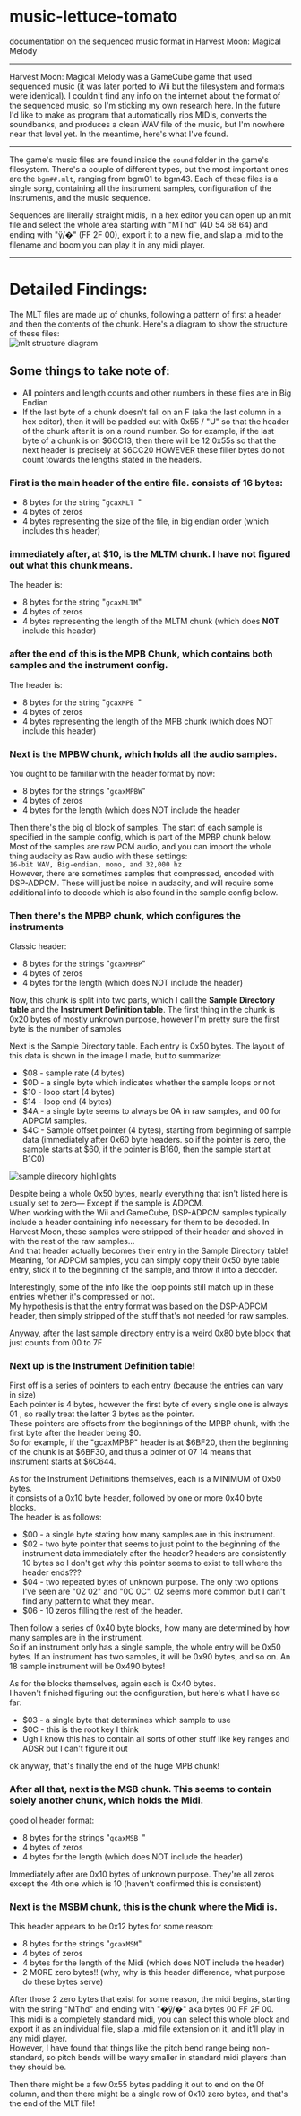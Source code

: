 # music-lettuce-tomato
documentation on the sequenced music format in Harvest Moon: Magical Melody

---

Harvest Moon: Magical Melody was a GameCube game that used sequenced music (it was later ported to Wii but the filesystem and formats were identical). I couldn't find any info on the internet about the format of the sequenced music, so I'm sticking my own research here. In the future I'd like to make as program that automatically rips MIDIs, converts the soundbanks, and produces a clean WAV file of the music, but I'm nowhere near that level yet. In the meantime, here's what I've found.

---

The game's music files are found inside the `sound` folder in the game's filesystem. There's a couple of different types, but the most important ones are the `bgm##.mlt`, ranging from bgm01 to bgm43. Each of these files is a single song, containing all the instrument samples, configuration of the instruments, and the music sequence.

Sequences are literally straight midis, in a hex editor you can open up an mlt file and select the whole area starting with "MThd" (4D 54 68 64) and ending with "ÿ/�" (FF 2F 00), export it to a new file, and slap a .mid to the filename and boom you can play it in any midi player.

---
# Detailed Findings:
The MLT files are made up of chunks, following a pattern of first a header and then the contents of the chunk. Here's a diagram to show the structure of these files: <br/>
![mlt structure diagram](https://github.com/BossCrafty/music-lettuce-tomato/blob/main/images/mlt%20structure%20diagram.png)



## Some things to take note of:
-	All pointers and length counts and other numbers in these files are in Big Endian
-	If the last byte of a chunk doesn't fall on an F (aka the last column in a hex editor), then it will be padded out with 0x55 / "U" so that the header of the chunk after it is on a round number.
	So for example, if the last byte of a chunk is on $6CC13, then there will be 12 0x55s so that the next header is precisely at $6CC20
	HOWEVER these filler bytes do not count towards the lengths stated in the headers.


### First is the main header of the entire file. consists of 16 bytes:
- 8 bytes for the string "`gcaxMLT `"
- 4 bytes of zeros
- 4 bytes representing the size of the file, in big endian order (which includes this header)


### immediately after, at $10, is the MLTM chunk. I have not figured out what this chunk means.
The header is:
- 8 bytes for the string "`gcaxMLTM`"
- 4 bytes of zeros
- 4 bytes representing the length of the MLTM chunk (which does **NOT** include this header)

### after the end of this is the MPB Chunk, which contains both samples and the instrument config.
The header is:
- 8 bytes for the string "`gcaxMPB `"
- 4 bytes of zeros
- 4 bytes representing the length of the MPB chunk (which does NOT include this header) 

### Next is the MPBW chunk, which holds all the audio samples.
You ought to be familiar with the header format by now:
- 8 bytes for the strings "`gcaxMPBW`"
- 4 bytes of zeros
- 4 bytes for the length (which does NOT include the header

Then there's the big ol block of samples. The start of each sample is specified in the sample config, which is part of the MPBP chunk below. <br/>
Most of the samples are raw	PCM audio, and you can import the whole thing audacity as Raw audio with these settings: <br/>
  `16-bit WAV, Big-endian, mono, and 32,000 hz` <br/>
However, there are sometimes samples that compressed, encoded with DSP-ADPCM. These will just be noise in audacity, and will require some additional info to decode which is also found in the sample config below. <br/>


### Then there's the MPBP chunk, which configures the instruments
Classic header:
- 8 bytes for the strings "`gcaxMPBP`"
- 4 bytes of zeros
- 4 bytes for the length (which does NOT include the header)
	
Now, this chunk is split into two parts, which I call the **Sample Directory table** and the **Instrument Definition table**.
The first thing in the chunk is 0x20 bytes of mostly unknown purpose, however I'm pretty sure the first byte is the number of samples

Next is the Sample Directory table. Each entry is 0x50 bytes.
The layout of this data is shown in the image I made, but to summarize:
- $08 - sample rate (4 bytes)
- $0D - a single byte which indicates whether the sample loops or not
- $10 - loop start (4 bytes)
- $14 - loop end (4 bytes)
- $4A - a single byte seems to always be 0A in raw samples, and 00 for ADPCM samples.
- $4C - Sample offset pointer (4 bytes), starting from beginning of sample data (immediately after 0x60 byte headers. so if the pointer is zero, the sample starts at $60, if the pointer is B160, then the sample start at B1C0)

![sample direcory highlights](https://github.com/BossCrafty/music-lettuce-tomato/blob/main/images/samples%20directory%20annotated.png)

Despite being a whole 0x50 bytes, nearly everything that isn't listed here is usually set to zero— Except if the sample is ADPCM. <br/>
When working with the Wii and GameCube, DSP-ADPCM samples typically include a header containing info necessary for them to be decoded. In Harvest Moon, these samples were stripped of their header and shoved in with the rest of the raw samples... <br/>
And that header actually becomes their entry in the Sample Directory table! Meaning, for ADPCM samples, you can simply copy their 0x50 byte table entry, stick it to the beginning of the sample, and throw it into a decoder.

Interestingly, some of the info like the loop points still match up in these entries whether it's compressed or not. <br/>
My hypothesis is that the entry format was based on the DSP-ADPCM header, then simply stripped of the stuff that's not needed for raw samples. <br/>

Anyway, after the last sample directory entry is a weird 0x80 byte block that just counts from 00 to 7F

### Next up is the Instrument Definition table! <br/>
First off is a series of pointers to each entry (because the entries can vary in size) <br/>
Each pointer is 4 bytes, however the first byte of every single one is always 01 , so really treat the latter 3 bytes as the pointer. <br/>
These pointers are offsets from the beginnings of the MPBP chunk, with the first byte after the header being $0. <br/>
So for example, if the "gcaxMPBP" header is at $6BF20, then the beginning of the chunk is at $6BF30, and thus a pointer of 07 14 means that instrument starts at $6C644. <br/>

As for the Instrument Definitions themselves, each is a MINIMUM of 0x50 bytes. <br/>
it consists of a 0x10 byte header, followed by one or more 0x40 byte blocks. <br/>
The header is as follows:
- $00 - a single byte stating how many samples are in this instrument. 
- $02 - two byte pointer that seems to just point to the beginning of the instrument data immediately after the header? headers are consistently 10 bytes so I don't get why this pointer seems to exist to tell where the header ends???
- $04 - two repeated bytes of unknown purpose. The only two options I've seen are "02 02" and "0C 0C". 02 seems more common but I can't find any pattern to what they mean.
- $06 - 10 zeros filling the rest of the header.

Then follow a series of 0x40 byte blocks, how many are determined by how many samples are in the instrument. <br/>
So if an instrument only has a single sample, the whole entry will be 0x50 bytes. If an instrument has two samples, it will be 0x90 bytes, and so on. An 18 sample instrument will be 0x490 bytes!

As for the blocks themselves, again each is 0x40 bytes. <br/>
I haven't finished figuring out the configuration, but here's what I have so far:
- $03 - a single byte that determines which sample to use
- $0C - this is the root key I think
- Ugh I know this has to contain all sorts of other stuff like key ranges and ADSR but I can't figure it out
	
ok anyway, that's finally the end of the huge MPB chunk!
	
### After all that, next is the MSB chunk. This seems to contain solely another chunk, which holds the Midi.
good ol header format:
- 8 bytes for the strings "`gcaxMSB `"
- 4 bytes of zeros
- 4 bytes for the length (which does NOT include the header)

Immediately after are 0x10 bytes of unknown purpose. They're all zeros except the 4th one which is 10 (haven't confirmed this is consistent)

### Next is the MSBM chunk, this is the chunk where the Midi is.
This header appears to be 0x12 bytes for some reason:
- 8 bytes for the strings "`gcaxMSM`"
- 4 bytes of zeros
- 4 bytes for the length of the Midi (which does NOT include the header)
- 2 MORE zero bytes!! (why, why is this header difference, what purpose do these bytes serve)
	
After those 2 zero bytes that exist for some reason, the midi begins, starting with the string "MThd" and ending with "�ÿ/�" aka bytes 00 FF 2F 00. <br/>
This midi is a completely standard midi, you can select this whole block and export it as an individual file, slap a .mid file extension on it, and it'll play in any midi player. <br/>
However, I have found that things like the pitch bend range being non-standard, so pitch bends will be wayy smaller in standard midi players than they should be. <br/>

Then there might be a few 0x55 bytes padding it out to end on the 0f column, and then there might be a single row of 0x10 zero bytes, and that's the end of the MLT file!

